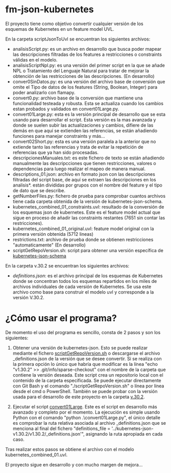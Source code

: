 # fm-json-kubernetes

El proyecto tiene como objetivo convertir cualquier versión de los esquemas de Kubernetes en un feature model UVL. 

En la carpeta scriptJsonToUvl se encuentran los siguientes archivos:

- analisisScript.py: es un archivo en desarrollo que busca poder mapear las descripciones filtradas de los features a restricciones o constraints válidas en el modelo.
- analisisScriptNpl.py: es una versión del primer script en la que se añade NPL o Tratamiento del Lenguaje Natural para tratar de mejorar la obtención de las restricciones de las descripciones. (En desarrollo)
- conver0SinDatos.py: es una versión del archivo base de conversión que omite el Tipo de datos de los features (String, Boolean, Integer) para poder analizarlo con flamapy.
- convert0.py: archivo base de la conversión que mantiene una funcionalidad testeada y robusta. Esta se actualiza cuando los cambios estan probados y validados en convert01Large.py.
- convert01Large.py: esta es la versión principal de desarrollo que se esta usando para desarrollar el script. Esta versión es la mas avanzada y donde se suelen subir las actualizaciones y cambios, difiere de las demás en que aquí se extienden las referencias, se están añadiendo funciones para manejar constraints y más...
- convert02Short.py: esta es una versión paralela a la anterior que no extiende tanto las referencias y trata de evitar la repetición de referencias que ya han sido procesadas.
- descripcionesManuales.txt: es este fichero de texto se están añadiendo manualmente las descripcciones que tienen restricciones, valores o dependencias para luego realizar el mapeo de manera manual.
- descriptions_01.json: archivo en formato json con las descripciones filtradas del script base, de aquí se extraen las descripciones en los analisis*. están divididas por grupos con el nombre del feature y el tipo de dato que se describe.
- getNumberFiles.py: fichero de prueba para comprobar cuantos archivos tiene cada carpeta obtenida de la versión de kubernetes-json-schema.
- kubernetes_combined_01_constraints.uvl: resultado de la conversión de los esquemas json de kubernetes. Este es el feature model actual que sigue en proceso de añadir las constraints restantes (7651 sin contar las restricciones).
- kubernetes_combined_01_original.uvl: feature model original con la primera versión obtenida (5712 lineas)
- restrictions.txt: archivo de prueba donde se obtienen restricciones "automaticamente" (En desarrollo)
- scriptGetRepoVersion.sh: script para obtener una versión específica de [kubernetes-json-schema](https://github.com/yannh/kubernetes-json-schema/tree/master) 

En la carpeta v.30.2 se encuentran los siguientes archivos:

- _definitions.json_: es el archivo principal de los esquemas de Kubernetes donde se concentran todos los esquemas repartidos en los miles de archivos individuales de cada versión de Kubernetes. Se usa este archivo como base para construir el modelo uvl y corresponde a la versión V.30.2.


# ¿Cómo usar el programa?

De momento el uso del programa es sencillo, consta de 2 pasos y son los siguientes:

1. Obtener una versión de kubernetes-json. Esto se puede realizar mediante el fichero [scriptGetRepoVersion.sh](https://github.com/CAOSD-group/fm-json-kubernetes/blob/main/scriptJsonToUvl/scriptGetRepoVersion.sh) o descargarse el archivo _definitions.json de la versión que se desee convertir. Si se realiza con la primera opción lo único que habría que modificar es la línea "echo "v1.30.2" >> .git/info/sparse-checkout" con el nombre de la carpeta que contiene la versión deseada. Este script crea un repositorio local con el contenido de la carpeta especificada. Se puede ejecutar directamente con Git Bash y el comando "./scriptGetRepoVersion.sh" o línea por línea desde el cmd o PowerShell. También se puede probar con la versión usada para el desarrollo de este proyecto en la carpeta [v.30.2](https://github.com/CAOSD-group/fm-json-kubernetes/tree/main/v.30.2).

2. Ejecutar el script [convert01Large](https://github.com/CAOSD-group/fm-json-kubernetes/blob/main/scriptJsonToUvl/convert01Large.py). Este es el script en desarrollo más avanzado y completo por el momento. La ejecución es simple usando Python con el comando "python .\convert01Large.py", el único detalle es comprobar la ruta relativa asociada al archivo _definitions.json que se menciona al final del fichero "definitions_file = '../kubernetes-json-v1.30.2/v1.30.2/_definitions.json'", asignando la ruta apropiada en cada caso.

Tras realizar estos pasos se obtiene el archivo con el modelo kubernetes_combined_01.uvl.


El proyecto sigue en desarrollo y con mucho margen de mejora...